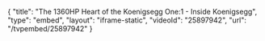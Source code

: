 {
    "title": "The 1360HP Heart of the Koenigsegg One:1 - Inside Koenigsegg",
    "type": "embed",
    "layout": "iframe-static",
    "videoId": "25897942",
    "url": "\/tvpembed\/25897942"
}